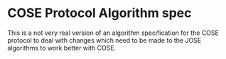 # COSE Protocol Algorithm spec

This is a not very real version of an algorithm specification for the COSE protocol to deal with changes which need to be made to the JOSE algorithms to work better with COSE.
